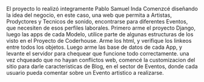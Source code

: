 El proyecto lo realizó integramente Pablo Samuel Inda
Comenzcé diseñando la idea del negocio, en este caso, una web que permita a Artistas, Prodyctores y Tecnicos de sonido, encontrarse para diferentes Eventos, que necesiten de esos perfiles laborales.
Primero arme el proyecto Django, luego las apps de cada Modelo, utilice parte de algunas estructuras de los visto en el Proyecto de Coderhouse. Arme los html, y verifique los linkeos entre todos los objetos.
Luego arme las base de datos de cada App, y levante el servidor para chequear que funcione todo correctamente. 
una vez chqueado que no hayan conflictos web, comencé la customizacion del sitio para darle caracteristicas de Blog, en el sector de Eventos, donde cada usuario pueda comentar sobre un Evento artistico a realizarse.
